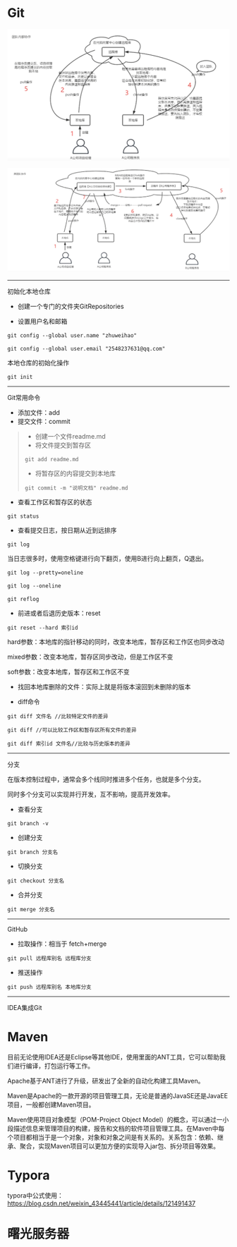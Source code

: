 # Git

![image-20220117191604376](tools.assets/BIY4FcPDt1NjbeH.png)

![image-20220117192059567](tools.assets/cJnTzO5WNxbf6p8.png)

---

初始化本地仓库

- 创建一个专门的文件夹GitRepositories

- 设置用户名和邮箱

```
git config --global user.name "zhuweihao"
```

```
git config --global user.email "2548237631@qq.com"
```

本地仓库的初始化操作

```
git init
```

---

Git常用命令

- 添加文件：add
- 提交文件：commit

> - 创建一个文件readme.md
> - 将文件提交到暂存区
>
> ```
> git add readme.md
> ```
>
> - 将暂存区的内容提交到本地库
>
> ```
> git commit -m "说明文档" readme.md
> ```

- 查看工作区和暂存区的状态

```
git status
```

- 查看提交日志，按日期从近到远排序

```
git log
```

当日志很多时，使用空格键进行向下翻页，使用B进行向上翻页，Q退出。

```
git log --pretty=oneline
```

```
git log --oneline
```

```
git reflog
```

- 前进或者后退历史版本：reset

```
git reset --hard 索引id
```

hard参数：本地库的指针移动的同时，改变本地库，暂存区和工作区也同步改动

mixed参数：改变本地库，暂存区同步改动，但是工作区不变

soft参数：改变本地库，暂存区和工作区不变

- 找回本地库删除的文件：实际上就是将版本滚回到未删除的版本

- diff命令

```
git diff 文件名 //比较特定文件的差异
```

```
git diff //可以比较工作区和暂存区所有文件的差异
```

```
git diff 索引id 文件名//比较与历史版本的差异
```

---

分支

在版本控制过程中，通常会多个线同时推进多个任务，也就是多个分支。

同时多个分支可以实现并行开发，互不影响，提高开发效率。

- 查看分支

```
git branch -v
```

- 创建分支

```
git branch 分支名
```

- 切换分支

```
git checkout 分支名
```

- 合并分支

```
git merge 分支名
```

---

GitHub

- 拉取操作：相当于 fetch+merge

```
git pull 远程库别名 远程库分支
```

- 推送操作

```
git push 远程库别名 本地库分支
```

---

IDEA集成Git



# Maven

目前无论使用IDEA还是Eclipse等其他IDE，使用里面的ANT工具，它可以帮助我们进行编译，打包运行等工作。

Apache基于ANT进行了升级，研发出了全新的自动化构建工具Maven。

Maven是Apache的一款开源的项目管理工具，无论是普通的JavaSE还是JavaEE项目，一般都创建Maven项目。

Maven使用项目对象模型（POM-Project Object Model）的概念，可以通过一小段描述信息来管理项目的构建，报告和文档的软件项目管理工具。在Maven中每个项目都相当于是一个对象，对象和对象之间是有关系的。关系包含：依赖、继承、聚合，实现Maven项目可以更加方便的实现导入jar包、拆分项目等效果。





# Typora



typora中公式使用：https://blog.csdn.net/weixin_43445441/article/details/121491437





# 曙光服务器